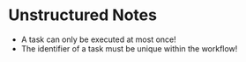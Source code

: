 # Unstructured Notes

- A task can only be executed at most once!
- The identifier of a task must be unique within the workflow!
